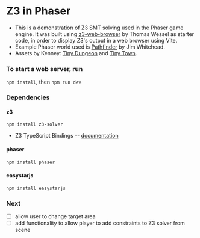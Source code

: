 # Z3 in Phaser

- This is a demonstration of Z3 SMT solving used in the Phaser game engine. It was built using [z3-web-browser](https://github.com/collectioncard/z3-web-browser) by Thomas Wessel as starter code, in order to display Z3's output in a web browser using Vite.
- Example Phaser world used is [Pathfinder](https://github.com/JimWhiteheadUCSC/Pathfinder) by Jim Whitehead.
- Assets by Kenney: [Tiny Dungeon](https://kenney.nl/assets/tiny-dungeon) and [Tiny Town](https://kenney.nl/assets/tiny-town).

### To start a web server, run 
`npm install`, then `npm run dev`

### Dependencies
#### z3
`npm install z3-solver`
- Z3 TypeScript Bindings -- [documentation](https://www.npmjs.com/package/z3-solver)
#### phaser
`npm install phaser`
#### easystarjs
`npm install easystarjs`

### Next
- [ ] allow user to change target area
- [ ] add functionality to allow player to add constraints to Z3 solver from scene

